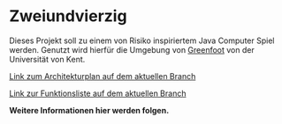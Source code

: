Zweiundvierzig
==============

Dieses Projekt soll zu einem von Risiko inspiriertem Java Computer Spiel werden.
Genutzt wird hierfür die Umgebung von [Greenfoot](http://www.greenfoot.org/overview) von der Universität von Kent.

[Link zum Architekturplan auf dem aktuellen Branch](planung/architektur.md)

[Link zur Funktionsliste auf dem aktuellen Branch](planung/funktionsliste.md)

**Weitere Informationen hier werden folgen.**
